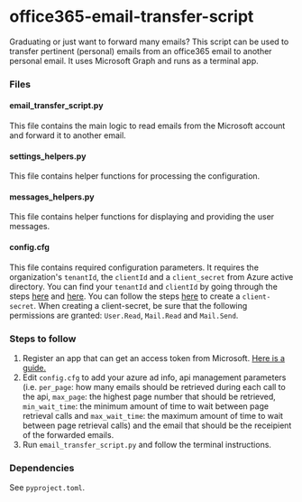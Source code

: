 # office365-email-transfer-script
Graduating or just want to forward many emails? This script can be used to transfer pertinent (personal) emails from an office365 email to another personal email. It uses Microsoft Graph and runs as a terminal app.

### Files
#### email_transfer_script.py
This file contains the main logic to read emails from the Microsoft account and forward it to another email.

#### settings_helpers.py
This file contains helper functions for processing the configuration.

#### messages_helpers.py
This file contains helper functions for displaying and providing the user messages.

#### config.cfg
This file contains required configuration parameters. It requires the organization's `tenantId`, the `clientId` and a `client_secret` from Azure active directory. You can find your `tenantId` and `clientId` by going through the steps [here](https://learn.microsoft.com/en-us/entra/fundamentals/how-to-find-tenant#find-tenant-id-through-the-azure-portal) and [here](https://learn.microsoft.com/en-us/answers/questions/1319530/how-to-get-client-id-for-azure-active-directory). You can follow the steps [here](https://learn.microsoft.com/en-us/partner-center/marketplace-offers/create-or-update-client-ids-and-secrets) to create a `client-secret`. When creating a client-secret, be sure that the following permissions are granted: `User.Read`, `Mail.Read` and `Mail.Send`.

### Steps to follow
1. Register an app that can get an access token from Microsoft. [Here is a guide.](https://learn.microsoft.com/en-us/entra/identity-platform/quickstart-register-app?tabs=certificate)
2. Edit `config.cfg` to add your azure ad info, api management parameters (i.e. `per_page`: how many emails should be retrieved during each call to the api, `max_page`: the highest page number that should be retrieved, `min_wait_time`: the minimum amount of time to wait between page retrieval calls and `max_wait_time`: the maximum amount of time to wait between page retrieval calls) and the email that should be the receipient of the forwarded emails.
3. Run `email_transfer_script.py` and follow the terminal instructions.

### Dependencies
See `pyproject.toml`.

